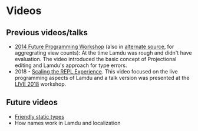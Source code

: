 # Videos

## Previous videos/talks

* [2014 Future Programming Workshop](https://vimeo.com/97713439) (also in [alternate source](https://vimeo.com/97648370), for aggregrating view counts): At the time Lamdu was rough and didn't have evaluation. The video introduced the basic concept of Projectional editing and Lamdu's approach for type errors.
* 2018 - [Scaling the REPL Experience](https://www.youtube.com/watch?v=skhP6LcbRTs). This video focused on the live programming aspects of Lamdu and a talk version was presented at the [LIVE 2018](https://futureofcoding.org/notes/live/2018) workshop.

## Future videos

* [Friendly static types](friendly-static-types.md)
* How names work in Lamdu and localization

